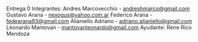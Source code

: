 Entrega 0
Integrantes:
Andres Marcovecchio - andreshmarco@gmail.com
Gustavo Arana - nexogus@yahoo.com.ar
Federico Arana - fedearana93@gmail.com
Alianiello Adriano - adriano.alianiello@gmail.com
Leonardo Mantovan - mantovanleonardo@gmail.com
Ayudante: Rene Rico Mendoza